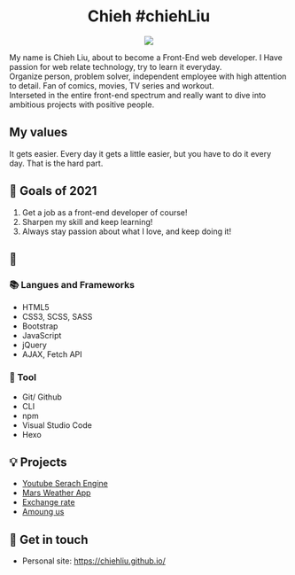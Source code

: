 <h1 align="center">Chieh #chiehLiu </h1>
<p align="center">
<img margin="0 auto" src="https://media.giphy.com/media/xULW8ExK2Z8lVVGQfK/giphy.gif"></img>
</p>


My name is Chieh Liu, about to become a Front-End web developer. I Have passion for web relate technology, try to learn it everyday.<br>
Organize person, problem solver, independent employee with high attention to detail. Fan of comics, movies, TV series and workout.<br>
Interseted in the entire front-end spectrum and really want to dive into ambitious projects with positive people.<br>


## My values
It gets easier. Every day it gets a little easier,
but you have to do it every day. That is the hard part.

## 🔭 Goals of 2021

1. Get a job as a front-end developer of course!
2. Sharpen my skill and keep learning!
3. Always stay passion about what I love, and keep doing it!

## 🧠 
### 📚 Langues and Frameworks
- HTML5
- CSS3, SCSS, SASS
- Bootstrap
- JavaScript
- jQuery
- AJAX, Fetch API

### 🔧 Tool
- Git/ Github
- CLI
- npm
- Visual Studio Code
- Hexo


## 💡 Projects
- [Youtube Serach Engine](https://chiehliu.github.io/git-projects/YoutubeSearchEngine/index.html)
- [Mars Weather App](https://chiehliu.github.io/git-projects/MarsWeatherApp/index.html)
- [Exchange rate](https://chiehliu.github.io/git-projects/exchange-rate/index.html)
- [Amoung us](https://chiehliu.github.io/git-projects/Amongus/index.html)


## 🔗 Get in touch
- Personal site: https://chiehliu.github.io/

